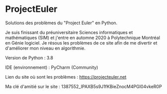 # ProjectEuler
Solutions des problèmes du "Project Euler" en Python.



Je suis finissant du préuniversitaire Sciences informatiques et mathématiques (SIM) et j'entre en automne 2020 à Polytechnique Montréal en Génie logiciel. Je résous les problèmes de ce site afin de me divertir et d'améliorer mon niveau en algorithmie.


Version de Python : 3.8

IDE (environnement) : PyCharm (Community)

Lien du site où sont les problèmes : https://projecteuler.net

Ma clé d'amitié sur le site : 1387552_IPAXB5s9J1fKBieZnocM4PGI04vkeR0P
